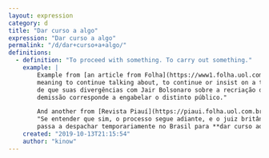 ```yaml
---
layout: expression
category: d
title: "Dar curso a algo"
expression: "Dar curso a algo"
permalink: "/d/dar+curso+a+algo/"
definitions:
  - definition: "To proceed with something. To carry out something."
    example: |
        Example from [an article from Folha](https://www1.folha.uol.com.br/colunas/reinaldoazevedo/2019/09/a-luta-entre-bolsonaro-e-moro-derrubou-cintra-nao-a-cpmf.shtml),
        meaning to continue talking about, to continue or insist on a topic: "**Dar curso à conversa**
        de que suas divergências com Jair Bolsonaro sobre a recriação da CPMF estão na raiz da
        demissão corresponde a engabelar o distinto público."

        And another from [Revista Piauí](https://piaui.folha.uol.com.br/vitimas-de-mariana-cobram-r-25-bi-de-mineradora-bhp-na-inglaterra/):
        "Se entender que sim, o processo segue adiante, e o juiz britânic
        passa a despachar temporariamente no Brasil para **dar curso ao julgamento**."
    created: "2019-10-13T21:15:54"
    author: "kinow"
---
```

